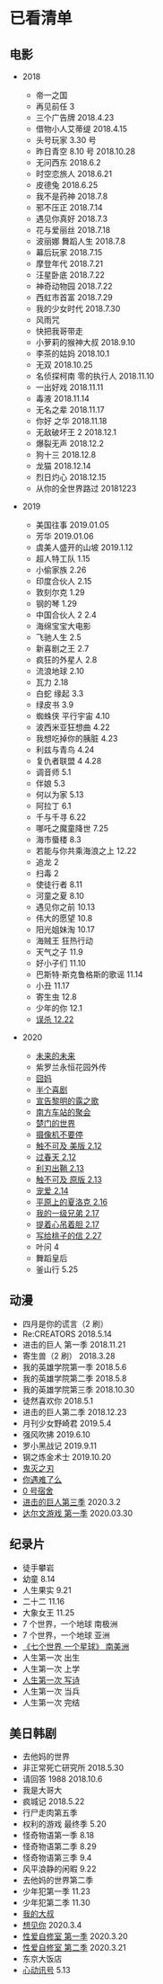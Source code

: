 # 已看清单

## 电影

- 2018
  - 帝一之国
  - 再见前任 3
  - 三个广告牌 2018.4.23
  - 借物小人艾蒂缇 2018.4.15
  - 头号玩家 3.30 号
  - 昨日青空 8.10 号 2018.10.28
  - 无问西东 2018.6.2
  - 时空恋旅人 2018.6.21
  - 皮德兔 2018.6.25
  - 我不是药神 2018.7.8
  - 邪不压正 2018.7.14
  - 遇见你真好 2018.7.3
  - 花与爱丽丝 2018.7.18
  - 波丽娜 舞蹈人生 2018.7.8
  - 幕后玩家 2018.7.15
  - 摩登年代 2018.7.21
  - 汪星卧底 2018.7.22
  - 神奇动物园 2018.7.22
  - 西虹市首富 2018.7.29
  - 我的少女时代 2018.7.30
  - 风雨咒
  - 快把我哥带走
  - 小萝莉的猴神大叔 2018.9.10
  - 李茶的姑妈 2018.10.1
  - 无双 2018.10.25
  - 名侦探柯南 零的执行人 2018.11.10
  - 一出好戏 2018.11.11
  - 毒液 2018.11.14
  - 无名之辈 2018.11.17
  - 你好 之华 2018.11.18
  - 无敌破坏王 2 2018.12.1
  - 爆裂无声 2018.12.2
  - 狗十三 2018.12.8
  - 龙猫 2018.12.14
  - 烈日灼心 2018.12.15
  - 从你的全世界路过 20181223
- 2019

  - 美国往事 2019.01.05
  - 芳华 2019.01.06
  - 虞美人盛开的山坡 2019.1.12
  - 超人特工队 1.15
  - 小偷家族 2.26
  - 印度合伙人 2.15
  - 敦刻尔克 1.29
  - 钢的琴 1.29
  - 中国合伙人 2 2.4
  - 海绵宝宝大电影
  - 飞驰人生 2.5
  - 新喜剧之王 2.7
  - 疯狂的外星人 2.8
  - 流浪地球 2.10
  - 瓦力 2.18
  - 白蛇 缘起 3.3
  - 绿皮书 3.9
  - 蜘蛛侠 平行宇宙 4.10
  - 波西米亚狂想曲 4.22
  - 我想吃掉你的胰脏 4.23
  - 利兹与青鸟 4.24
  - 复仇者联盟 4 4.28
  - 调音师 5.1
  - 伴娘 5.3
  - 何以为家 5.13
  - 阿拉丁 6.1
  - 千与千寻 6.22
  - 哪吒之魔童降世 7.25
  - 海市蜃楼 8.3
  - 若能与你共乘海浪之上 12.22
  - 追龙 2
  - 扫毒 2
  - 使徒行者 8.11
  - 河童之夏 8.10
  - 遇见你之前 10.13
  - 伟大的愿望 10.8
  - 阳光姐妹淘 10.17
  - 海贼王 狂热行动
  - 天气之子 11.9
  - 好小子们 11.10
  - 巴斯特·斯克鲁格斯的歌谣 11.14
  - 小丑 11.17
  - 寄生虫 12.8
  - 少年的你 12.1
  - [误杀 12.22](./20191215-50周.md#误杀)

- 2020
  - [未来的未来](./20200105-1周.md#未来的未来)
  - 紫罗兰永恒花园外传
  - [囧妈](./20200119-3周.md)
  - [半个喜剧](./20200126-4周.md)
  - [宣告黎明的露之歌](./20200126-4周.md)
  - [南方车站的聚会](./20200202-5周.md)
  - [楚门的世界](./20200209-6周.md)
  - [摄像机不要停](./20200209-6周.md)
  - [触不可及 美版 2.12](./20200209-6周.md)
  - [过春天 2.12](./20200209-6周.md)
  - [利刃出鞘 2.13](./20200209-6周.md)
  - [触不可及 原版 2.13](./20200209-6周.md)
  - [宠爱 2.14](./20200209-6周.md)
  - [平原上的夏洛克 2.16](./20200216-7周.md)
  - [我的一级兄弟 2.17](./20200216-7周.md)
  - [提着心吊着胆 2.17](./20200216-7周.md)
  - [写给桃子的信 2.27](./20200223-8周.md)
  - 叶问 4
  - 舞蹈皇后
  - 釜山行 5.25

## 动漫

- 四月是你的谎言（2 刷）
- Re:CREATORS 2018.5.14
- 进击的巨人 第一季 2018.11.21
- 寄生兽（2 刷） 2018.3.28
- 我的英雄学院第一季 2018.5.6
- 我的英雄学院第二季 2018.5.8
- 我的英雄学院第三季 2018.10.30
- 徒然喜欢你 2018.5.1
- 进击的巨人第二季 2018.12.23
- 月刊少女野崎君 2019.5.4
- 强风吹拂 2019.6.10
- 罗小黑战记 2019.9.11
- 钢之炼金术士 2019.10.20
- [鬼灭之刃](./20191222-51周.md#鬼灭之刃)
- [你遇难了么](./20200202-5周.md)
- [0 号宿舍](./20200216-7周.md)
- [进击的巨人第三季](./20200301-9周.md) 2020.3.2
- [达尔文游戏 第一季](./20200322-12周.md) 2020.03.30

## 纪录片

- 徒手攀岩
- 幼童 8.14
- 人生果实 9.21
- 二十二 11.16
- 大象女王 11.25
- 7 个世界，一个地球 南极洲
- 7 个世界，一个地球 亚洲
- [《七个世界 一个星球》 南美洲](./20191229-52周.md)
- 人生第一次 出生
- 人生第一次 上学
- [人生第一次 写诗](./20200216-7周.md)
- 人生第一次 当兵
- 人生第一次 完结

## 美日韩剧

- 去他妈的世界
- 非正常死亡研究所 2018.5.30
- 请回答 1988 2018.10.6
- 我是大哥大
- 疯城记 2018.5.22
- 行尸走肉第五季
- 权利的游戏 最终季 5.20
- 怪奇物语第一季 8.18
- 怪奇物语第二季 8.29
- 怪奇物语第三季 9.4
- 风平浪静的闲暇 9.22
- 去他妈的世界第二季
- 少年犯第一季 11.23
- 少年犯第二季 11.30
- [我的大叔](./20191215-50周.md#我的大叔)
- [想见你](./20200301-9周.md) 2020.3.4
- [性爱自修室 第一季](./20200315-11周.md) 2020.3.20
- [性爱自修室 第二季](./20200315-11周.md) 2020.3.21
- 东京大饭店
- [心动讯号](./20200510-19周.md) 5.13
